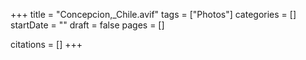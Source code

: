 +++
title = "Concepcion,_Chile.avif"
tags = ["Photos"]
categories = []
startDate = ""
draft = false
pages = []

citations = []
+++
